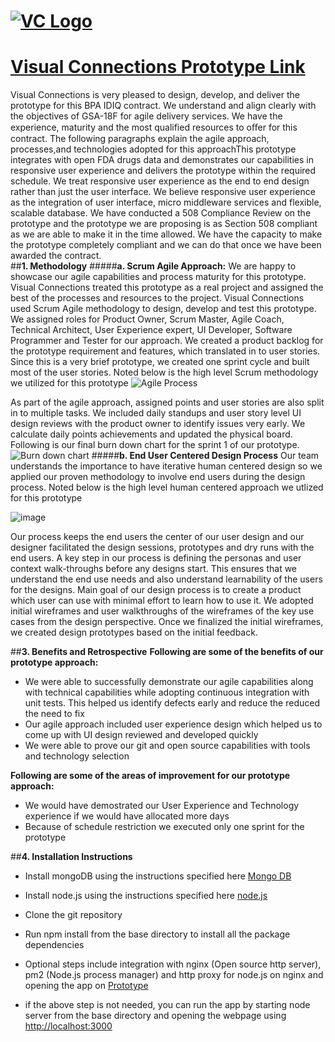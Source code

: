 
# [![VC Logo](http://googledrive.com/host/0B_QkjcHRJY6weTlIakVsbkY5QjQ)](http://www.visualconnections.net) 

# [Visual Connections Prototype Link](http://50.246.122.183/)

Visual Connections is very pleased to design, develop, and deliver the prototype for this BPA IDIQ contract. We understand and align clearly with the objectives of GSA-18F for agile delivery services. We have the experience, maturity and the most qualified  resources to oﬀer for this contract. The following paragraphs explain  the agile approach, processes,and technologies adopted for this approachThis prototype integrates with open FDA drugs data and demonstrates our capabilities in responsive user experience and delivers the prototype within the required  schedule. We treat responsive user experience as the end to end design rather than just the user interface. We believe responsive user experience as the integration of user interface, micro middleware services and flexible, scalable database.
We have conducted a 508 Compliance Review on the prototype and the prototype we are proposing is as Section 508 compliant as we are able to make it in the time allowed. We have the capacity to make the prototype completely compliant and we can do that once we have been awarded the contract.  
##**1. Methodology**
#####**a. Scrum Agile Approach:**
We are happy  to showcase our agile capabilities and process maturity for this prototype. Visual Connections treated this prototype as a real project and assigned the best of the processes and resources to the project.Visual Connections used Scrum Agile methodology to design, develop and test this prototype. We assigned roles for Product Owner, Scrum Master, Agile Coach, Technical Architect, User Experience expert, UI Developer, Software Programmer and Tester for our approach. We created a product backlog for the prototype requirement and features, which translated in to user stories. Since this is a very brief prototype,  we created  one sprint cycle  and  built most of the user stories. Noted below is the high level Scrum methodology  we utilized for this prototype
![Agile Process](http://googledrive.com/host/0B_QkjcHRJY6waHg3QWo3ejVIMnM)
As part of the agile approach,  assigned points and user stories are also split in to multiple tasks. We included daily standups and user story level UI design reviews with the product owner to identify issues very early.We calculate daily points achievements and  updated the physical board. Following is our final burn down chart for the sprint 1 of our prototype.
![Burn down chart](http://googledrive.com/host/0B_QkjcHRJY6wWXR5bmViVzByNUE)
#####**b. End User Centered Design Process**
Our team understands the importance to have iterative human centered design so we applied our proven methodology to involve end users during the design process. Noted below is the high level human centered approach we utlized for this prototype

![image](http://googledrive.com/host/0B_QkjcHRJY6wZU9hWFE5ODRHMGs)

Our process keeps the end users the center of our user design and our designer facilitated the design sessions, prototypes and dry runs with the end users. A key step in our process is defining the personas and user context walk-throughs before any designs start.  This ensures that we understand the end use needs and also understand learnability of the users for the designs. Main goal of our design process is to create a product which user can use with minimal effort to learn how to use it. We adopted initial wireframes and user walkthroughs of the wireframes of the key use cases from the design perspective. Once we finalized the initial wireframes, we created design prototypes based on the initial feedback.   

##**3. Benefits and Retrospective**
**Following are some of the benefits of our prototype approach:**
* We were able to successfully demonstrate our agile capabilities along with technical capabilities while adopting continuous integration with unit tests. This helped us identify defects early and reduce the reduced the need to fix* Our agile approach included user experience design which helped us to come up with UI design reviewed and developed quickly* We were able to prove our git and open source capabilities with tools and technology selection**Following are some of the areas of improvement for our prototype approach:**

* We would have demostrated our User Experience and Technology experience if we would have allocated more days
* Because of schedule restriction we executed only one sprint for the prototype
##**4. Installation Instructions**
* Install mongoDB using the instructions specified here 
	[Mongo DB ](http://docs.mongodb.org/manual/installation/)
	* Install node.js using the instructions specified here [node.js](https://nodejs.org/download/)
* Clone the git repository
* Run npm install from the base directory to install all the package dependencies
* Optional steps include integration with nginx (Open source http server), pm2 (Node.js process manager) and http proxy for node.js on nginx and opening the app on [Prototype](http://localhost)
* if the above step is not needed, you can run the app by starting node server from the base directory and opening the webpage using  [http://localhost:3000](http://localhost:3000) 